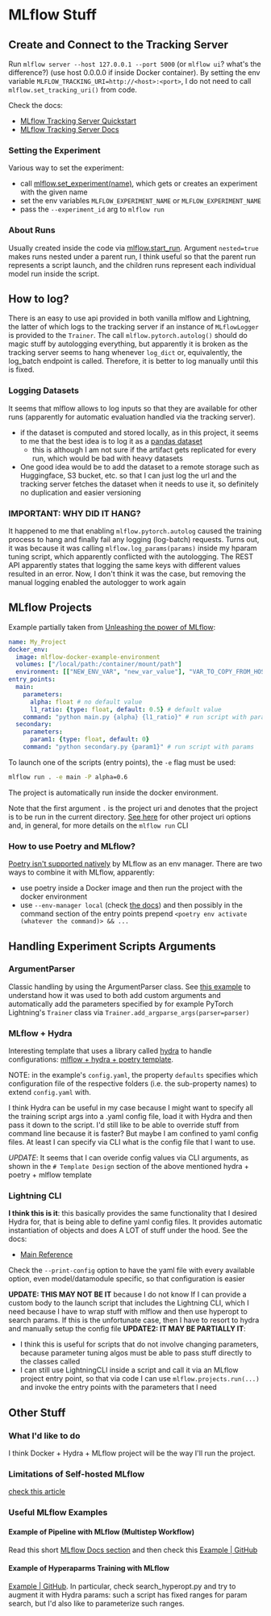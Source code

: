 # MLflow Stuff

## Create and Connect to the Tracking Server

Run `mlflow server --host 127.0.0.1 --port 5000` (or `mlflow ui`? what's the difference?) (use host 0.0.0.0 if inside Docker container).
By setting the env variable `MLFLOW_TRACKING_URI=http://<host>:<port>`, I do not need to call `mlflow.set_tracking_uri()` from code.

Check the docs:
- [MLflow Tracking Server Quickstart](https://mlflow.org/docs/latest/getting-started/tracking-server-overview/index.html#method-1-start-your-own-mlflow-server)
- [MLflow Tracking Server Docs](https://mlflow.org/docs/latest/tracking/server.html)

### Setting the Experiment

Various way to set the experiment:
- call [mlflow.set_experiment(name)](https://mlflow.org/docs/latest/tracking/server.html), which gets or creates an experiment with the given name
- set the env variables `MLFLOW_EXPERIMENT_NAME` or `MLFLOW_EXPERIMENT_NAME`
- pass the `--experiment_id` arg to `mlflow run`

### About Runs

Usually created inside the code via [mlflow.start_run](https://mlflow.org/docs/latest/python_api/mlflow.html#mlflow.start_run).
Argument `nested=true` makes runs nested under a parent run, I think useful so that the parent run represents a script launch, and the children runs represent each individual model run inside the script.



## How to log?

There is an easy to use api provided in both vanilla mlflow and Lightning, the latter of which logs to the tracking server if an instance of `MLflowLogger` is provided to the `Trainer`.
The call `mlflow.pytorch.autolog()` should do magic stuff by autologging everything, but apparently it is broken as the tracking server seems to hang whenever `log_dict` or, equivalently, the log_batch endpoint is called.
Therefore, it is better to log manually until this is fixed.

### Logging Datasets

It seems that mlflow allows to log inputs so that they are available for other runs (apparently for automatic evaluation handled via the tracking server).
- if the dataset is computed and stored locally, as in this project, it seems to me that the best idea is to log it as a [pandas dataset](https://mlflow.org/docs/latest/python_api/mlflow.data.html#pandas) 
  - this is although I am not sure if the artifact gets replicated for every run, which would be bad with heavy datasets
- One good idea would be to add the dataset to a remote storage such as Huggingface, S3 bucket, etc. so that I can just log the url and the tracking server fetches the dataset when it needs to use it, so definitely no duplication and easier versioning

### IMPORTANT: WHY DID IT HANG?

It happened to me that enabling `mlflow.pytorch.autolog` caused the training process to hang and finally fail any logging (log-batch) requests.
Turns out, it was because it was calling `mlflow.log_params(params)` inside my hparam tuning script, which apparently conflicted with the autologging. The REST API apparently states that logging the same keys with different values resulted in an error. 
Now, I don't think it was the case, but removing the manual logging enabled the autologger to work again 





## MLflow Projects

Example partially taken from [Unleashing the power of MLflow](https://freedium.cfd/https://towardsdatascience.com/unleashing-the-power-of-mlflow-36c17a693033):

```yaml
name: My_Project
docker_env:
  image: mlflow-docker-example-environment
  volumes: ["/local/path:/container/mount/path"]
  environment: [["NEW_ENV_VAR", "new_var_value"], "VAR_TO_COPY_FROM_HOST_ENVIRONMENT"]
entry_points:
  main:
    parameters:
      alpha: float # no default value
      l1_ratio: {type: float, default: 0.5} # default value
    command: "python main.py {alpha} {l1_ratio}" # run script with params
  secondary:
    parameters:
      param1: {type: float, default: 0}
    command: "python secondary.py {param1}" # run script with params
```

To launch one of the scripts (entry points), the `-e` flag must be used:

```bash
mlflow run . -e main -P alpha=0.6
```

The project is automatically run inside the docker environment.

Note that the first argument `.` is the project uri and denotes that the project is to be run in the current directory. [See here](https://mlflow.org/docs/latest/projects.html#running-projects) for other project uri options and, in general, for more details on the `mlflow run` CLI

### How to use Poetry and MLflow?

[Poetry isn't supported natively](https://github.com/mlflow/mlflow/issues/9717) by MLflow as an env manager. There are two ways to combine it with MLflow, apparently:
- use poetry inside a Docker image and then run the project with the docker environment
- use `--env-manager local` (check [the docs](https://mlflow.org/docs/latest/cli.html#mlflow-run)) and then possibly in the command section of the entry points prepend `<poetry env activate (whatever the command)> && ...`


## Handling Experiment Scripts Arguments

### ArgumentParser

Classic handling by using the ArgumentParser class. See [this example](https://github.com/chauhang/mlflow/blob/master/examples/pytorch/MNIST/example1/mnist_autolog_example1.py) to understand how it was used to both add custom arguments and automatically add the parameters specified by for example PyTorch Lightning's `Trainer` class via `Trainer.add_argparse_args(parser=parser)`

### MLflow + Hydra

Interesting template that uses a library called [hydra](https://hydra.cc/docs/intro/#basic-example) to handle configurations: [mlflow + hydra + poetry template](https://github.com/hppRC/template-pytorch-lightning-hydra-mlflow-poetry).

NOTE: in the example's `config.yaml`, the property `defaults` specifies which configuration file of the respective folders (i.e. the sub-property names) to extend `config.yaml` with.

I think Hydra can be useful in my case because I might want to specify all the training script args into a .yaml config file, load it with Hydra and then pass it down to the script.
I'd still like to be able to override stuff from command line because it is faster? But maybe I am confined to yaml config files. At least I can specify via CLI what is the config file that I want to use.

*UPDATE*: It seems that I can overide config values via CLI arguments, as shown in the `# Template Design` section of the above mentioned hydra + poetry + mlflow template

### Lightning CLI

**I think this is it**: this basically provides the same functionality that I desired Hydra for, that is being able to define yaml config files.
It provides automatic instantiation of objects and does A LOT of stuff under the hood.
See the docs:
- [Main Reference](https://lightning.ai/docs/pytorch/stable/cli/lightning_cli.html)

Check the `--print-config` option to have the yaml file with every available option, even model/datamodule specific, so that configuration is easier

**UPDATE: THIS MAY NOT BE IT** because I do not know If I can provide a custom body to the launch script that includes the Lightning CLI, which I need because I have to wrap stuff with mlflow and then use hyperopt to search params.
If this is the unfortunate case, then I have to resort to hydra and manually setup the config file
**UPDATE2: IT MAY BE PARTIALLY IT**: 
- I think this is useful for scripts that do not involve changing parameters, because parameter tuning algos must be able to pass stuff directly to the classes called
- I can still use LightningCLI inside a script and call it via an MLflow project entry point, so that via code I can use `mlflow.projects.run(...)` and invoke the entry points with the parameters that I need






## Other Stuff

### What I'd like to do

I think Docker + Hydra + MLflow project will be the way I'll run the project.

### Limitations of Self-hosted MLflow

[check this article](https://neptune.ai/blog/best-mlflow-alternatives#:~:text=MLflow%20is%20a%20popular%20open,learning%20lifecycle%20and%20facilitate%20reproducibility.)

### Useful MLflow Examples

#### Example of Pipeline with MLflow (Multistep Workflow)

Read this short [MLflow Docs section](https://github.dev/mlflow/mlflow/blob/master/examples/hyperparam/search_hyperopt.py) and then check this [Example | GitHub](https://github.com/mlflow/mlflow/blob/master/examples/multistep_workflow/README.rst)

#### Example of Hyperaparms Training with MLflow

[Example | GitHub](https://github.dev/mlflow/mlflow/blob/master/examples/hyperparam/search_hyperopt.py). In particular, check search_hyperopt.py and try to augment it with Hydra params: such a script has fixed ranges for param search, but I'd also like to parameterize such ranges.
